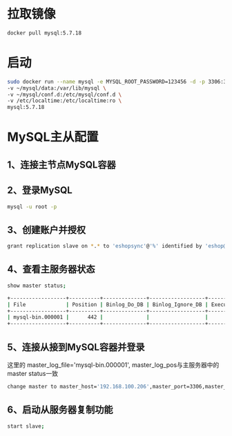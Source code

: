 拉取镜像
======
```Bash
docker pull mysql:5.7.18
```


启动
======
```Bash
sudo docker run --name mysql -e MYSQL_ROOT_PASSWORD=123456 -d -p 3306:3306 \
-v ~/mysql/data:/var/lib/mysql \
-v ~/mysql/conf.d:/etc/mysql/conf.d \
-v /etc/localtime:/etc/localtime:ro \
mysql:5.7.18
```

MySQL主从配置
======

1、连接主节点MySQL容器
------

2、登录MySQL
------
```Bash
mysql -u root -p
```

3、创建账户并授权
------
```Bash
grant replication slave on *.* to 'eshopsync'@'%' identified by 'eshop@master';
```

4、查看主服务器状态
------
```Bash
show master status;

+------------------+----------+--------------+------------------+-------------------+
| File             | Position | Binlog_Do_DB | Binlog_Ignore_DB | Executed_Gtid_Set |
+------------------+----------+--------------+------------------+-------------------+
| mysql-bin.000001 |      442 |              |                  |                   |
+------------------+----------+--------------+------------------+-------------------+
```

5、连接从接到MySQL容器并登录
------
这里的 master_log_file='mysql-bin.000001', master_log_pos与主服务器中的master status一致
```Bash
change master to master_host='192.168.100.206',master_port=3306,master_user='eshopsync',master_password='eshop@master',master_log_file='mysql-bin.000003', master_log_pos=442;
```

6、启动从服务器复制功能
------
```Bash
start slave;
```